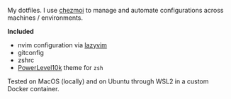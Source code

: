 My dotfiles. I use [chezmoi](https://www.chezmoi.io/) to manage and automate configurations across machines / environments.

**Included**

- nvim configuration via [lazyvim](http://www.lazyvim.org/)
- gitconfig
- zshrc
- [PowerLevel10k](https://github.com/romkatv/powerlevel10k) theme for `zsh`

Tested on MacOS (locally) and on Ubuntu through WSL2 in a custom Docker container.
